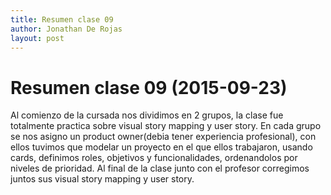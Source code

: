```yaml
---
title: Resumen clase 09
author: Jonathan De Rojas
layout: post
---
```


Resumen clase 09 (2015-09-23)
=============================

Al comienzo de la cursada nos dividimos en 2 grupos, la clase fue totalmente practica sobre visual story mapping y user story.
En cada grupo se nos asigno un product owner(debia tener experiencia profesional), con ellos tuvimos que modelar un proyecto en el que ellos trabajaron, usando cards, definimos roles, objetivos y funcionalidades, ordenandolos por niveles de prioridad.
Al final de la clase junto con el profesor corregimos juntos sus visual story mapping y user story.